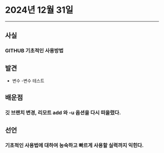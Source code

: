 # 2024년 12월 31일
---
## 사실
### GITHUB 기초적인 사용방법

## 발견
- 변수
    -변수 테스트

## 배운점

### 깃 브랜치 변경, 리모트 add 와 -u 옵션을 다시 떠올렸다.

## 선언

### 기초적인 사용법에 대하여 능숙하고 빠르게 사용할 실력까지 익힌다.
